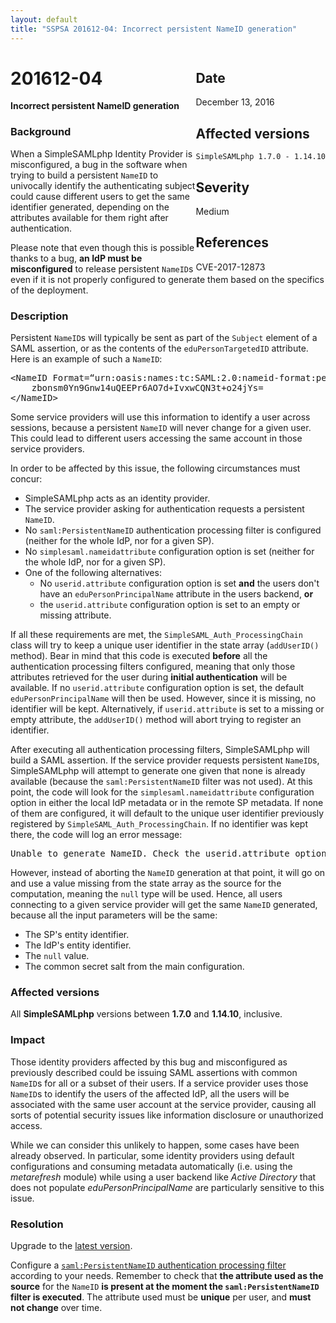 ```yaml
---
layout: default
title: "SSPSA 201612-04: Incorrect persistent NameID generation"
---
```


<aside><div class="sidebar-warning" style="float: right;">
<h2>Date</h2>
December 13, 2016
<h2>Affected versions</h2>
<code>SimpleSAMLphp 1.7.0 - 1.14.10</code>
<h2>Severity</h2>
Medium
<h2>References</h2>
CVE-2017-12873
</div></aside>

# 201612-04

**Incorrect persistent NameID generation**

### Background

When a SimpleSAMLphp Identity Provider is misconfigured, a bug in the software when trying to build a persistent
`NameID` to univocally identify the authenticating subject could cause different users to get the same identifier
generated, depending on the attributes available for them right after authentication.

Please note that even though this is possible thanks to a bug, **an IdP must be misconfigured** to release persistent
`NameID`s even if it is not properly configured to generate them based on the specifics of the deployment.

### Description

Persistent `NameID`s will typically be sent as part of the `Subject` element of a SAML assertion, or as the contents of
the `eduPersonTargetedID` attribute. Here is an example of such a `NameID`:

<pre>
&lt;NameID Format=“urn:oasis:names:tc:SAML:2.0:nameid-format:persistent“&gt;
    zbonsm0Yn9Gnw14uQEEPr6AO7d+IvxwCQN3t+o24jYs=
&lt;/NameID&gt;
</pre>

Some service providers will use this information to identify a user across sessions, because a persistent `NameID` will
never change for a given user. This could lead to different users accessing the same account in those service providers.

In order to be affected by this issue, the following circumstances must concur:

* SimpleSAMLphp acts as an identity provider.
* The service provider asking for authentication requests a persistent `NameID`.
* No `saml:PersistentNameID` authentication processing filter is configured (neither for the whole IdP, nor for
a given SP).
* No `simplesaml.nameidattribute` configuration option is set (neither for the whole IdP, nor for a given SP).
* One of the following alternatives:
    * No `userid.attribute` configuration option is set **and** the users don't have an `eduPersonPrincipalName` attribute
    in the users backend, **or**
    * the `userid.attribute` configuration option is set to an empty or missing attribute.

If all these requirements are met, the `SimpleSAML_Auth_ProcessingChain` class will try to keep a unique user identifier
in the state array (`addUserID()` method). Bear in mind that this code is executed **before** all the authentication
processing filters configured, meaning that only those attributes retrieved for the user during **initial
authentication** will be available. If no `userid.attribute` configuration option is set, the default
`eduPersonPrincipalName` will then be used. However, since it is missing, no identifier will be kept. Alternatively, if
`userid.attribute` is set to a missing or empty attribute, the `addUserID()` method will abort trying to register an
identifier.

After executing all authentication processing filters, SimpleSAMLphp will build a SAML assertion. If the service
provider requests persistent `NameID`s, SimpleSAMLphp will attempt to generate one given that none is already
available (because the `saml:PersistentNameID` filter was not used). At this point, the code will look for the
`simplesaml.nameidattribute` configuration option in either the local IdP metadata or in the remote SP metadata. If
none of them are configured, it will default to the unique user identifier previously registered by
`SimpleSAML_Auth_ProcessingChain`. If no identifier was kept there, the code will log an error message:

<pre>
Unable to generate NameID. Check the userid.attribute option.
</pre>

However, instead of aborting the `NameID` generation at that point, it will go on and use a value missing from the
state array as the source for the computation, meaning the `null` type will be used. Hence, all users connecting to a
given service provider will get the same `NameID` generated, because all the input parameters will be the same:

* The SP's entity identifier.
* The IdP's entity identifier.
* The `null` value.
* The common secret salt from the main configuration.

### Affected versions

All **SimpleSAMLphp** versions between **1.7.0** and **1.14.10**, inclusive.

### Impact

Those identity providers affected by this bug and misconfigured as previously described could be issuing SAML assertions
with common `NameID`s for all or a subset of their users. If a service provider uses those `NameID`s to identify the
users of the affected IdP, all the users will be associated with the same user account at the service provider,
causing all sorts of potential security issues like information disclosure or unauthorized access.

While we can consider this unlikely to happen, some cases have been already observed. In particular, some identity
providers using default configurations and consuming metadata automatically (i.e. using the _metarefresh_ module) while
using a user backend like _Active Directory_ that does not populate _eduPersonPrincipalName_ are particularly sensitive
to this issue.

### Resolution

Upgrade to the [latest version](/download).

Configure a [`saml:PersistentNameID` authentication processing filter](/docs/stable/saml:nameid)
according to your needs. Remember to check that **the attribute used as the source** for the `NameID` **is present at
the moment the `saml:PersistentNameID` filter is executed**. The attribute used must be **unique** per user, and **must
not change** over time.
